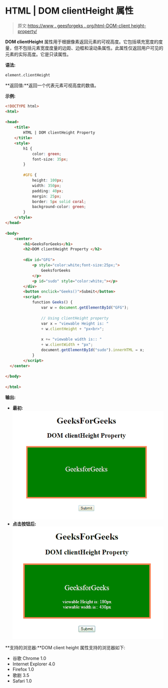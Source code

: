 # HTML | DOM clientHeight 属性

> 原文:[https://www . geesforgeks . org/html-DOM-client height-property/](https://www.geeksforgeeks.org/html-dom-clientheight-property/)

**DOM clientHeight** 属性用于根据像素返回元素的可视高度。它包括填充宽度的度量，但不包括元素宽度度量的边距、边框和滚动条属性。此属性仅返回用户可见的元素的实际高度。它是只读属性。

**语法:**

```html
element.clientHeight
```

**返回值:**返回一个代表元素可视高度的数值。

**示例:**

```html
<!DOCTYPE html>
<html>

<head>
    <title>
        HTML | DOM clientHeight Property
    </title>
    <style>
        h1 {
            color: green;
            font-size: 35px;
        }

        #GFG {
            height: 100px;
            width: 350px;
            padding: 40px;
            margin: 25px;
            border: 5px solid coral;
            background-color: green;
        }
    </style>
</head>

<body>
    <center>
        <h1>GeeksForGeeks</h1>
        <h2>DOM clientHeight Property </h2>

        <div id="GFG">
            <p style="color:white;font-size:25px;">
                GeeksforGeeks
            </p>
            <p id="sudo" style="color:white;"></p>
        </div>
        <button onclick="Geeks()">Submit</button>
        <script>
            function Geeks() {
                var w = document.getElementById("GFG");

                // Using clientHeight property
                var x = "viewable Height is: " 
                + w.clientHeight + "px<br>";

                x += "viewable width is:: " 
                + w.clientWidth + "px";
                document.getElementById("sudo").innerHTML = x;
            }
        </script>
  </center>

</body>

</html>
```

**输出:**

*   **最初:**
    ![](img/194f08a9b0c3a7380d06a2e23b380d20.png)
*   **点击按钮后:**
    ![](img/77e1229680059375670415e9d0b492c9.png)

**支持的浏览器:**DOM client height 属性支持的浏览器如下:

*   谷歌 Chrome 1.0
*   Internet Explorer 4.0
*   Firefox 1.0
*   歌剧 3.5
*   Safari 1.0